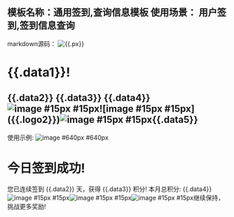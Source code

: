模板名称：通用签到,查询信息模板
使用场景：
用户签到,签到信息查询
----------------------------------------
markdown源码：
![{{.px}}]({{.imageurl}})
# {{.data1}}!
{{.data2}}
{{.data3}}
{{.data4}}
![image #15px #15px]({{.logo1}})![image #15px #15px]
({{.logo2}})![image #15px #15px]({{.logo3}}){{.data5}}
----------------------------------------
使用示例:
![image #640px #640px](https://example.com/ueserhead.png)
# 今日签到成功!
您已连续签到 {{.data2}} 天，获得 {{.data3}} 积分!
本月总积分: {{.data4}}
![image #15px #15px](https://example.com/icon1.png)![image #15px #15px](https://example.com/icon2.png)![image #15px #15px](https://example.com/icon3.png)继续保持，挑战更多奖励!